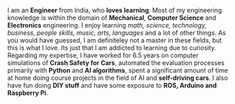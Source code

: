 I am an **Engineer** from India, who **loves learning**. Most of my engineering knowledge is within the domain of **Mechanical**, **Computer Science** and **Electronics** engineering. I enjoy learning *math, science, technology, business, people skills, music, arts, languages* and a lot of other things. As you would have guessed, I am definiteley not a master in these fields, but this is what I love. Its just that I am addicted to learning due to curiosity. Regarding my expertise, I have worked for 6.5 years on computer simulations of **Crash Safety for Cars**, automated the evaluation processes primarily with **Python** and **AI algorithms**, spent a significant amount of time at home doing course projects in the field of AI and **self-driving cars**. I also have fun doing **DIY stuff** and have some exposure to **ROS, Arduino and Raspberry Pi**. 
